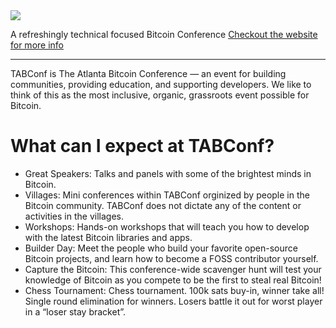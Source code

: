 <img src="https://github.com/TABConf/2023.tabconf.com/blob/main/assets/img/TABConf_Black_Medium.png">

A refreshingly technical focused Bitcoin Conference
[Checkout the website for more info]([https://storj.io/storj.pdf](https://2023.tabconf.com/))

----

TABConf is The Atlanta Bitcoin Conference — an event for building communities, providing education, and supporting developers. We like to think of this as the most inclusive, organic, grassroots event possible for Bitcoin.

# What can I expect at TABConf?

- Great Speakers: Talks and panels with some of the brightest minds in Bitcoin.
- Villages: Mini conferences within TABConf orginized by people in the Bitcoin community. TABConf does not dictate any of the content or activities in the villages.
- Workshops: Hands-on workshops that will teach you how to develop with the latest Bitcoin libraries and apps.
- Builder Day: Meet the people who build your favorite open-source Bitcoin projects, and learn how to become a FOSS contributor yourself.
- Capture the Bitcoin: This conference-wide scavenger hunt will test your knowledge of Bitcoin as you compete to be the first to steal real Bitcoin!
- Chess Tournament: Chess tournament. 100k sats buy-in, winner take all! Single round elimination for winners. Losers battle it out for worst player in a “loser stay bracket”.
